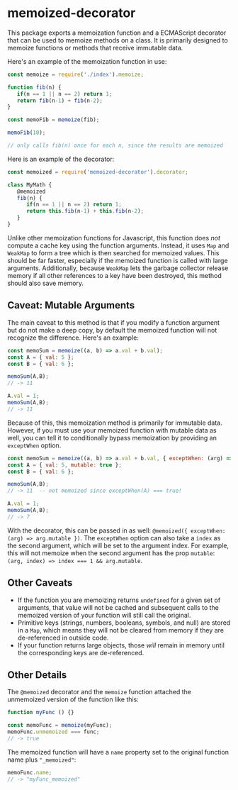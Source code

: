 # memoized-decorator

This package exports a memoization function and a ECMAScript decorator that can be used to memoize methods on a class.
It is primarily designed to memoize functions or methods that receive immutable data.

Here's an example of the memoization function in use:

```js
const memoize = require('./index').memoize;

function fib(n) {
   if(n == 1 || n == 2) return 1;
   return fib(n-1) + fib(n-2);
}

const memoFib = memoize(fib);

memoFib(10);

// only calls fib(n) once for each n, since the results are memoized
```

Here is an example of the decorator:

```js
const memoized = require('memoized-decorator').decorator;

class MyMath {
   @memoized
   fib(n) {
      if(n == 1 || n == 2) return 1;
      return this.fib(n-1) + this.fib(n-2);
   }
}
```

Unlike other memoization functions for Javascript, this function does *not* compute a cache key using the function
arguments. Instead, it uses `Map` and `WeakMap` to form a tree which is then searched for memoized values. This should
be far faster, especially if the memoized function is called with large arguments. Additionally, because `WeakMap` lets
the garbage collector release memory if all other references to a key have been destroyed, this method should also save
memory.

## Caveat: Mutable Arguments
The main caveat to this method is that if you modify a function argument but do not make a deep copy, by default the
memoized function will not recognize the difference. Here's an example:

```js
const memoSum = memoize((a, b) => a.val + b.val);
const A = { val: 5 };
const B = { val: 6 };

memoSum(A,B);
// -> 11

A.val = 1;
memoSum(A,B);
// -> 11
```

Because of this, this memoization method is primarily for immutable data. However, if you must use your memoized
function with mutable data as well, you can tell it to conditionally bypass memoization by providing an `exceptWhen`
option.

```js
const memoSum = memoize((a, b) => a.val + b.val, { exceptWhen: (arg) => arg.mutable });
const A = { val: 5, mutable: true };
const B = { val: 6 };

memoSum(A,B);
// -> 11  -- not memoized since exceptWhen(A) === true!

A.val = 1;
memoSum(A,B);
// -> 7
```

With the decorator, this can be passed in as well: `@memoized({ exceptWhen: (arg) => arg.mutable })`. The `exceptWhen`
option can also take a `index` as the second argument, which will be set to the argument index. For example, this will
not memoize when the second argument has the prop `mutable`: `(arg, index) => index === 1 && arg.mutable`.

## Other Caveats
* If the function you are memoizing returns `undefined` for a given set of arguments, that value will not be cached and
  subsequent calls to the memoized version of your function will still call the original.
* Primitive keys (strings, numbers, booleans, symbols, and null) are stored in a `Map`, which means they will not be
  cleared from memory if they are de-referenced in outside code.
* If your function returns large objects, those *will* remain in memory until the corresponding keys are de-referenced.

## Other Details
The `@memoized` decorator and the `memoize` function attached the unmemoized version of the function like this:
```js
function myFunc () {}

const memoFunc = memoize(myFunc);
memoFunc.unmemoized === func;
// -> true
```

The memoized function will have a `name` property set to the original function name plus `"_memoized"`:
```js
memoFunc.name;
// -> "myFunc_memoized"
```

